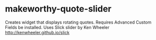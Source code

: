 # makeworthy-quote-slider
Creates widget that displays rotating quotes. Requires Advanced Custom Fields be installed. Uses Slick slider by Ken Wheeler http://kenwheeler.github.io/slick
